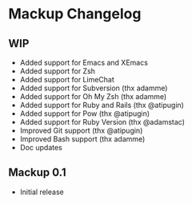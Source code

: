 # Mackup Changelog

## WIP

- Added support for Emacs and XEmacs
- Added support for Zsh
- Added support for LimeChat
- Added support for Subversion (thx adamme)
- Added support for Oh My Zsh (thx adamme)
- Added support for Ruby and Rails (thx @atipugin)
- Added support for Pow (thx @atipugin)
- Added support for Ruby Version (thx @adamstac)
- Improved Git support (thx @atipugin)
- Improved Bash support (thx adamme)
- Doc updates

## Mackup 0.1

- Initial release
